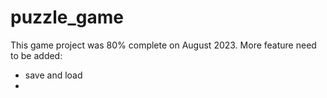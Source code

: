 # puzzle_game
This game project was 80% complete on August 2023. More feature need to be added:
- save and load
- 
